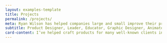 ```yaml
---
layout: examples-template
title: Projects
permalink: /projects/
meta: Ryan Wilson has helped companies large and small improve their products through his product design experience. Hire Ryan to help to understand your users today.
subtitle: Product Designer, Leader, Educator, Graphic Designer, Animator
card-content: I’ve helped craft products for many well-known clients including Apple, Lowes, and Yum, as well as many smaller clients and start-ups. In addition to his education and product design experience, I have creative talents in branding, graphic design, 2- and 3-D animation, and a mastery of writing HTML and CSS.
---
```


